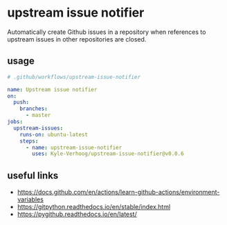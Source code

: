 # upstream issue notifier

Automatically create Github issues in a repository when references to upstream
issues in other repositories are closed.


## usage

```yaml
# .github/workflows/upstream-issue-notifier

name: Upstream issue notifier
on:
  push:
    branches:
      - master
jobs:
  upstream-issues:
    runs-on: ubuntu-latest
    steps:
      - name: upstream-issue-notifier
        uses: Kyle-Verhoog/upstream-issue-notifier@v0.0.6
```


## useful links

- https://docs.github.com/en/actions/learn-github-actions/environment-variables
- https://gitpython.readthedocs.io/en/stable/index.html
- https://pygithub.readthedocs.io/en/latest/
